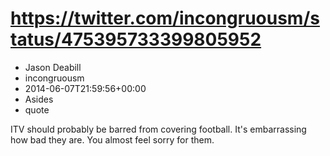 # https://twitter.com/incongruousm/status/475395733399805952
- Jason Deabill
- incongruousm
- 2014-06-07T21:59:56+00:00
- Asides
- quote

ITV should probably be barred from covering football. It's embarrassing how bad they are. You almost feel sorry for them.
